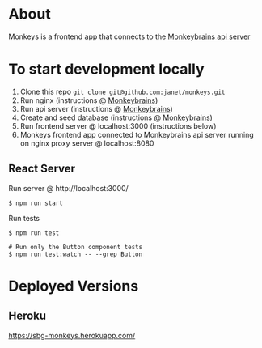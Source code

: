 # About

Monkeys is a frontend app that connects to the [Monkeybrains api server](https://github.com/janet/monkeys)

# To start development locally

1. Clone this repo `git clone git@github.com:janet/monkeys.git`
1. Run nginx (instructions @ [Monkeybrains](https://github.com/janet/monkeybrains))
1. Run api server (instructions @ [Monkeybrains](https://github.com/janet/monkeybrains))
1. Create and seed database (instructions @ [Monkeybrains](https://github.com/janet/monkeybrains))
1. Run frontend server @ localhost:3000 (instructions below)
1. Monkeys frontend app connected to Monkeybrains api server running on nginx proxy server @ localhost:8080


## React Server

Run server @ http://localhost:3000/

    $ npm run start

Run tests

    $ npm run test

    # Run only the Button component tests
    $ npm run test:watch -- --grep Button


# Deployed Versions

## Heroku

https://sbg-monkeys.herokuapp.com/
